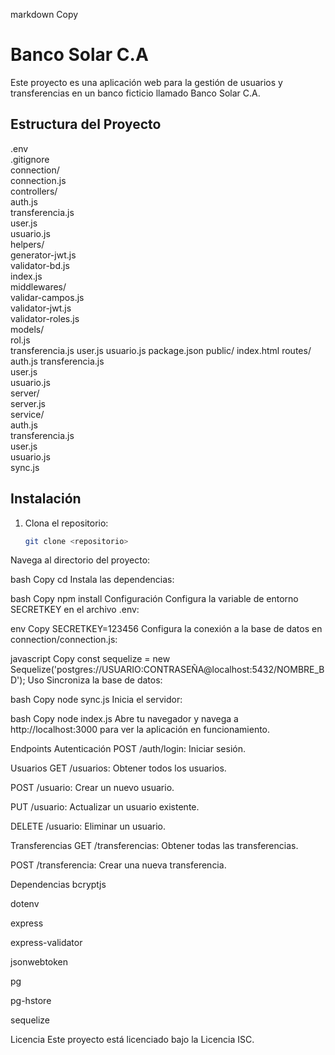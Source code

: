 markdown
Copy
# Banco Solar C.A

Este proyecto es una aplicación web para la gestión de usuarios y transferencias en un banco ficticio llamado Banco Solar C.A.

## Estructura del Proyecto
 .env  
 .gitignore  
 connection/  
    connection.js    
controllers/  
    auth.js  
    transferencia.js  
    user.js  
    usuario.js  
helpers/  
    generator-jwt.js  
    validator-bd.js  
index.js  
middlewares/  
    validar-campos.js  
    validator-jwt.js  
    validator-roles.js  
models/  
    rol.js  
    transferencia.js
    user.js
    usuario.js
package.json
public/
    index.html
routes/
    auth.js
    transferencia.js  
    user.js    
    usuario.js  
server/  
    server.js  
service/  
    auth.js  
    transferencia.js  
    user.js  
    usuario.js  
sync.js  

## Instalación

1. Clona el repositorio:
   ```bash
   git clone <repositorio>
Navega al directorio del proyecto:

bash
Copy
cd <directorio-del-proyecto>
Instala las dependencias:

bash
Copy
npm install
Configuración
Configura la variable de entorno SECRETKEY en el archivo .env:

env
Copy
SECRETKEY=123456
Configura la conexión a la base de datos en connection/connection.js:

javascript
Copy
const sequelize = new Sequelize('postgres://USUARIO:CONTRASEÑA@localhost:5432/NOMBRE_BD');
Uso
Sincroniza la base de datos:

bash
Copy
node sync.js
Inicia el servidor:

bash
Copy
node index.js
Abre tu navegador y navega a http://localhost:3000 para ver la aplicación en funcionamiento.

Endpoints
Autenticación
POST /auth/login: Iniciar sesión.

Usuarios
GET /usuarios: Obtener todos los usuarios.

POST /usuario: Crear un nuevo usuario.

PUT /usuario: Actualizar un usuario existente.

DELETE /usuario: Eliminar un usuario.

Transferencias
GET /transferencias: Obtener todas las transferencias.

POST /transferencia: Crear una nueva transferencia.

Dependencias
bcryptjs

dotenv

express

express-validator

jsonwebtoken

pg

pg-hstore

sequelize

Licencia
Este proyecto está licenciado bajo la Licencia ISC.

